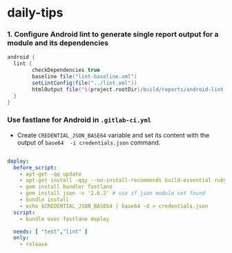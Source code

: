 # daily-tips

### 1. Configure Android lint to generate single report output for a module and its dependencies

```groovy
android {
  lint {
        checkDependencies true
        baseline file("lint-baseline.xml")
        setLintConfig(file("../lint.xml"))
        htmlOutput file("${project.rootDir}/build/reports/android-lint.html")
  }
}
```

### Use fastlane for Android in `.gitlab-ci.yml`


* Create `CREDENTIAL_JSON_BASE64` variable and set its content with the output of `base64  -i credentials.json` command.

```yml

deploy:
  before_script:
    - apt-get -qq update
    - apt-get install -qqy --no-install-recommends build-essential ruby-full
    - gem install bundler fastlane
    - gem install json -v '2.6.2' # use if json module not found
    - bundle install
    - echo $CREDENTIAL_JSON_BASE64 | base64 -d > credentials.json
  script:
    - bundle exec fastlane deploy

  needs: [ "test","lint" ]
  only:
    - release

```
